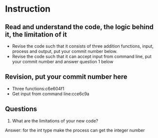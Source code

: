 ﻿# Instruction

## Read and understand the code, the logic behind it, the limitation of it
* Revise the code such that it consists of three addition functions, input, process and output, put your commit number below.
* Revise the code such that it can accept input from command line, put your commit number and answer question 1 below

## Revision, put your commit number here
* Three functions:c6e604f1
* Get input from command line:cce6c9a

## Questions
1. What are the limitations of your new code?

Answer: for the int type make the process can get the integer number 